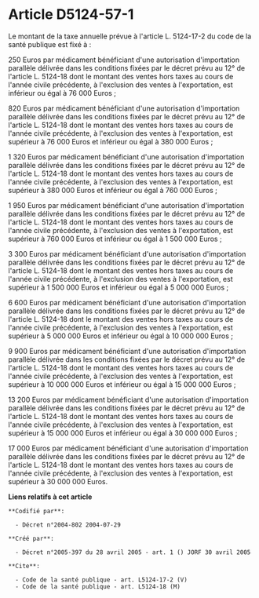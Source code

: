 # Article D5124-57-1

Le montant de la taxe annuelle prévue à l'article L. 5124-17-2 du code de la santé publique est fixé à :

250 Euros par médicament bénéficiant d'une autorisation d'importation parallèle délivrée dans les conditions fixées par le
décret prévu au 12° de l'article L. 5124-18 dont le montant des ventes hors taxes au cours de l'année civile précédente, à
l'exclusion des ventes à l'exportation, est inférieur ou égal à 76 000 Euros ;

820 Euros par médicament bénéficiant d'une autorisation d'importation parallèle délivrée dans les conditions fixées par le
décret prévu au 12° de l'article L. 5124-18 dont le montant des ventes hors taxes au cours de l'année civile précédente, à
l'exclusion des ventes à l'exportation, est supérieur à 76 000 Euros et inférieur ou égal à 380 000 Euros ;

1 320 Euros par médicament bénéficiant d'une autorisation d'importation parallèle délivrée dans les conditions fixées par le
décret prévu au 12° de l'article L. 5124-18 dont le montant des ventes hors taxes au cours de l'année civile précédente, à
l'exclusion des ventes à l'exportation, est supérieur à 380 000 Euros et inférieur ou égal à 760 000 Euros ;

1 950 Euros par médicament bénéficiant d'une autorisation d'importation parallèle délivrée dans les conditions fixées par le
décret prévu au 12° de l'article L. 5124-18 dont le montant des ventes hors taxes au cours de l'année civile précédente, à
l'exclusion des ventes à l'exportation, est supérieur à 760 000 Euros et inférieur ou égal à 1 500 000 Euros ;

3 300 Euros par médicament bénéficiant d'une autorisation d'importation parallèle délivrée dans les conditions fixées par le
décret prévu au 12° de l'article L. 5124-18 dont le montant des ventes hors taxes au cours de l'année civile précédente, à
l'exclusion des ventes à l'exportation, est supérieur à 1 500 000 Euros et inférieur ou égal à 5 000 000 Euros ;

6 600 Euros par médicament bénéficiant d'une autorisation d'importation parallèle délivrée dans les conditions fixées par le
décret prévu au 12° de l'article L. 5124-18 dont le montant des ventes hors taxes au cours de l'année civile précédente, à
l'exclusion des ventes à l'exportation, est supérieur à 5 000 000 Euros et inférieur ou égal à 10 000 000 Euros ;

9 900 Euros par médicament bénéficiant d'une autorisation d'importation parallèle délivrée dans les conditions fixées par le
décret prévu au 12° de l'article L. 5124-18 dont le montant des ventes hors taxes au cours de l'année civile précédente, à
l'exclusion des ventes à l'exportation, est supérieur à 10 000 000 Euros et inférieur ou égal à 15 000 000 Euros ;

13 200 Euros par médicament bénéficiant d'une autorisation d'importation parallèle délivrée dans les conditions fixées par le
décret prévu au 12° de l'article L. 5124-18 dont le montant des ventes hors taxes au cours de l'année civile précédente, à
l'exclusion des ventes à l'exportation, est supérieur à 15 000 000 Euros et inférieur ou égal à 30 000 000 Euros ;

17 000 Euros par médicament bénéficiant d'une autorisation d'importation parallèle délivrée dans les conditions fixées par le
décret prévu au 12° de l'article L. 5124-18 dont le montant des ventes hors taxes au cours de l'année civile précédente, à
l'exclusion des ventes à l'exportation, est supérieur à 30 000 000 Euros.

**Liens relatifs à cet article**

	**Codifié par**:

	  - Décret n°2004-802 2004-07-29

	**Créé par**:

	  - Décret n°2005-397 du 28 avril 2005 - art. 1 () JORF 30 avril 2005

	**Cite**:

	  - Code de la santé publique - art. L5124-17-2 (V)
	  - Code de la santé publique - art. L5124-18 (M)
